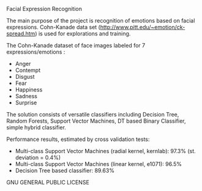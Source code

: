 Facial Expression Recognition
  
The main purpose of the project is recognition of emotions based on facial expressions. Cohn-Kanade data set 
(http://www.pitt.edu/~emotion/ck-spread.htm) is used for explorations and training.

The Cohn-Kanade dataset of face images labeled for 7 expressions/emotions :
* Anger
* Contempt
* Disgust
* Fear
* Happiness
* Sadness
* Surprise

The solution consists of versatile classifiers including Decision Tree, Random Forests, Support Vector Machines, DT based Binary Classifier, simple hybrid classifier.

Performance results, estimated by cross validation tests: 

* Multi-class Support Vector Machines (radial kernel, kernlab): 97.3% (st. deviation = 0.4%)
* Multi-class Support Vector Machines (linear kernel, e1071): 96.5%
* Decision Tree based classifier: 89.63%


GNU GENERAL PUBLIC LICENSE 
